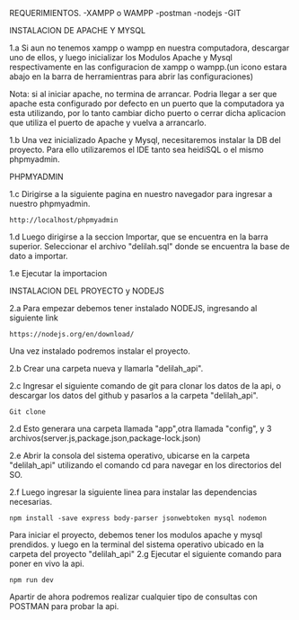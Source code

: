 REQUERIMIENTOS.
-XAMPP o WAMPP
-postman
-nodejs 
-GIT

INSTALACION DE APACHE Y MYSQL

1.a Si aun no tenemos xampp o wampp en nuestra computadora, descargar uno de ellos, y luego inicializar los Modulos Apache y Mysql respectivamente en las configuracion de xampp o wampp.(un icono estara abajo en la barra de herramientras para abrir las configuraciones)

Nota: si al iniciar apache, no termina de arrancar. Podria llegar a ser que apache esta configurado por defecto en un puerto que la computadora ya esta utilizando, por lo tanto cambiar dicho puerto o cerrar dicha aplicacion que utiliza el puerto de apache y vuelva a arrancarlo.

1.b Una vez inicializado Apache y Mysql, necesitaremos instalar la DB del proyecto.
Para ello utilizaremos el IDE tanto sea heidiSQL o el mismo phpmyadmin.

PHPMYADMIN

1.c Dirigirse a la siguiente pagina en nuestro navegador para ingresar a nuestro phpmyadmin.

	http://localhost/phpmyadmin

1.d Luego dirigirse a la seccion Importar, que se encuentra en la barra superior.
Seleccionar el archivo "delilah.sql" donde se encuentra la base de dato a importar.

1.e Ejecutar la importacion

INSTALACION DEL PROYECTO y NODEJS

2.a Para empezar debemos tener instalado NODEJS, ingresando al siguiente link 

	https://nodejs.org/en/download/
	
Una vez instalado podremos instalar el proyecto.

2.b Crear una carpeta nueva y llamarla "delilah_api".

2.c Ingresar el siguiente comando de git para clonar los datos de la api, o descargar los datos del github y pasarlos a la carpeta "delilah_api".

	Git clone 

2.d Esto generara una carpeta llamada "app",otra llamada "config", y 3 archivos(server.js,package.json,package-lock.json)

2.e Abrir la consola del sistema operativo, ubicarse en la carpeta "delilah_api" utilizando el comando cd para navegar en los directorios del SO.

2.f Luego ingresar la siguiente linea para instalar las dependencias necesarias.

	npm install -save express body-parser jsonwebtoken mysql nodemon
 
Para iniciar el proyecto, debemos tener los modulos apache y mysql prendidos.
y luego en la terminal del sistema operativo ubicado en la carpeta del proyecto "delilah_api"
2.g Ejecutar el siguiente comando para poner en vivo la api.

	npm run dev

Apartir de ahora podremos realizar cualquier tipo de consultas con POSTMAN para probar la api.





